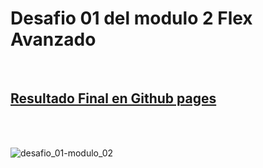 <h1> <strong>Desafio 01 del modulo 2 Flex Avanzado</strong> </h1>
<br>
<a href="https://gotharo.github.io/Desafio-02_Modulo-02/"><h2>Resultado Final en Github pages</h2></a>
<br>
<br>



![desafio_01-modulo_02](https://github.com/user-attachments/assets/94df63b2-3f7d-4cf5-83bb-e537c18207a9)
